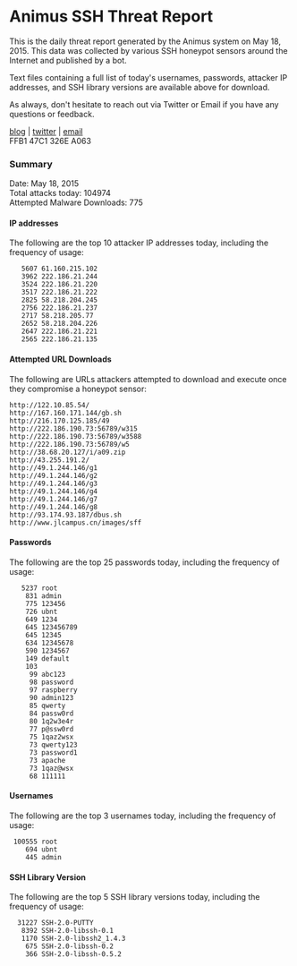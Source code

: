 # Animus SSH Threat Report

This is the daily threat report generated by the Animus system on May 18, 2015. This data was collected by various SSH honeypot sensors around the Internet and published by a bot.  

Text files containing a full list of today's usernames, passwords, attacker IP addresses, and SSH library versions are available above for download.  

As always, don't hesitate to reach out via Twitter or Email if you have any questions or feedback.  

[blog](http://morris.guru) | [twitter](https://twitter.com/andrew___morris) | [email](mailto:andrew@morris.guru)  
FFB1 47C1 326E A063  

### Summary

Date: May 18, 2015  
Total attacks today: 104974  
Attempted Malware Downloads: 775 

#### IP addresses
The following are the top 10 attacker IP addresses today, including the frequency of usage:
```
   5607 61.160.215.102
   3962 222.186.21.244
   3524 222.186.21.220
   3517 222.186.21.222
   2825 58.218.204.245
   2756 222.186.21.237
   2717 58.218.205.77
   2652 58.218.204.226
   2647 222.186.21.221
   2565 222.186.21.135
```

#### Attempted URL Downloads
The following are URLs attackers attempted to download and execute once they compromise a honeypot sensor:
```
http://122.10.85.54/
http://167.160.171.144/gb.sh
http://216.170.125.185/49
http://222.186.190.73:56789/w315
http://222.186.190.73:56789/w3588
http://222.186.190.73:56789/w5
http://38.68.20.127/i/a09.zip
http://43.255.191.2/
http://49.1.244.146/g1
http://49.1.244.146/g2
http://49.1.244.146/g3
http://49.1.244.146/g4
http://49.1.244.146/g7
http://49.1.244.146/g8
http://93.174.93.187/dbus.sh
http://www.jlcampus.cn/images/sff
```

#### Passwords
The following are the top 25 passwords today, including the frequency of usage:
```
   5237 root
    831 admin
    775 123456
    726 ubnt
    649 1234
    645 123456789
    645 12345
    634 12345678
    590 1234567
    149 default
    103 
     99 abc123
     98 password
     97 raspberry
     90 admin123
     85 qwerty
     84 passw0rd
     80 1q2w3e4r
     77 p@ssw0rd
     75 1qaz2wsx
     73 qwerty123
     73 password1
     73 apache
     73 1qaz@wsx
     68 111111
```

#### Usernames
The following are the top 3 usernames today, including the frequency of usage:
```
 100555 root
    694 ubnt
    445 admin
```

#### SSH Library Version
The following are the top 5 SSH library versions today, including the frequency of usage:
```
  31227 SSH-2.0-PUTTY
   8392 SSH-2.0-libssh-0.1
   1170 SSH-2.0-libssh2_1.4.3
    675 SSH-2.0-libssh-0.2
    366 SSH-2.0-libssh-0.5.2
```
